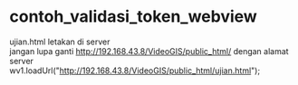 # contoh_validasi_token_webview  
ujian.html letakan di server  
jangan lupa ganti http://192.168.43.8/VideoGIS/public_html/ dengan alamat server  
wv1.loadUrl("http://192.168.43.8/VideoGIS/public_html/ujian.html");
